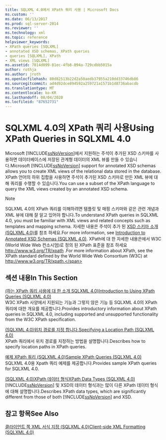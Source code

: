 ```yaml
---
title: SQLXML 4.0에서 XPath 쿼리 사용 | Microsoft Docs
ms.custom: ''
ms.date: 06/13/2017
ms.prod: sql-server-2014
ms.reviewer: ''
ms.technology: xml
ms.topic: reference
helpviewer_keywords:
- XPath queries [SQLXML]
- annotated XSD schemas, XPath queries
- queries [SQLXML], XPath
- XML views [SQLXML]
ms.assetid: 7814d099-81ec-4fb8-894a-729cdbb5015a
author: rothja
ms.author: jroth
ms.openlocfilehash: 80d82513b22d2a50aedb37955a210dd33746db86
ms.sourcegitcommit: ad4d92dce894592a259721a1571b1d8736abacdb
ms.translationtype: MT
ms.contentlocale: ko-KR
ms.lasthandoff: 08/04/2020
ms.locfileid: "87652731"
---
```

# <a name="using-xpath-queries-in-sqlxml-40"></a><span data-ttu-id="d7312-102">SQLXML 4.0의 XPath 쿼리 사용</span><span class="sxs-lookup"><span data-stu-id="d7312-102">Using XPath Queries in SQLXML 4.0</span></span>
  <span data-ttu-id="d7312-103">Microsoft [!INCLUDE[ssNoVersion](../../includes/ssnoversion-md.md)]에서 지원하는 주석이 추가된 XSD 스키마를 사용하면 데이터베이스에 저장된 관계형 데이터의 XML 뷰를 만들 수 있습니다.</span><span class="sxs-lookup"><span data-stu-id="d7312-103">Microsoft [!INCLUDE[ssNoVersion](../../includes/ssnoversion-md.md)] support for annotated XSD schemas allows you to create XML views of the relational data stored in the database.</span></span> <span data-ttu-id="d7312-104">XPath 언어의 하위 집합을 사용하면 주석이 추가된 XSD 스키마로 만든 XML 뷰에 대해 쿼리를 수행할 수 있습니다.</span><span class="sxs-lookup"><span data-stu-id="d7312-104">You can use a subset of the XPath language to query the XML views created by an annotated XSD schema.</span></span>  
  
> [!NOTE]  
>  <span data-ttu-id="d7312-105">SQLXML 4.0의 XPath 쿼리를 이해하려면 템플릿 및 매핑 스키마와 같은 관련 개념과 XML 뷰에 대해 잘 알고 있어야 합니다.</span><span class="sxs-lookup"><span data-stu-id="d7312-105">To understand XPath queries in SQLXML 4.0, you must be familiar with XML views and related concepts such as templates and mapping schema.</span></span> <span data-ttu-id="d7312-106">자세한 내용은 주석이 추가 된 [XSD 스키마 소개 &#40;SQLXML 4.0&#41;](../sqlxml/annotated-xsd-schemas/introduction-to-annotated-xsd-schemas-sqlxml-4-0.md)를 참조 하세요.</span><span class="sxs-lookup"><span data-stu-id="d7312-106">For more information, see [Introduction to Annotated XSD Schemas &#40;SQLXML 4.0&#41;](../sqlxml/annotated-xsd-schemas/introduction-to-annotated-xsd-schemas-sqlxml-4-0.md).</span></span> <span data-ttu-id="d7312-107">XPath에 대 한 자세한 내용은에서 W3C (World Wide Web 컨소시엄)로 정의 된 XPath 표준을 참조 하세요 http://www.w3.org/TR/xpath .</span><span class="sxs-lookup"><span data-stu-id="d7312-107">For more information about XPath, see the XPath standard defined by the World Wide Web Consortium (W3C) at http://www.w3.org/TR/xpath.</span></span>  
  
## <a name="in-this-section"></a><span data-ttu-id="d7312-108">섹션 내용</span><span class="sxs-lookup"><span data-stu-id="d7312-108">In This Section</span></span>  
 [<span data-ttu-id="d7312-109">&#40;하는 XPath 쿼리 사용에 대 한 소개 SQLXML 4.0&#41;</span><span class="sxs-lookup"><span data-stu-id="d7312-109">Introduction to Using XPath Queries &#40;SQLXML 4.0&#41;</span></span>](introduction-to-using-xpath-queries-sqlxml-4-0.md)  
 <span data-ttu-id="d7312-110">W3C XPath 사양에서 지원되는 기능과 그렇지 않은 기능 등 SQLXML 4.0의 XPath 쿼리에 대한 개요를 제공합니다.</span><span class="sxs-lookup"><span data-stu-id="d7312-110">Provides introductory information about XPath queries in SQLXML 4.0, including supported and unsupported functionality from the W3C XPath specification.</span></span>  
  
 [<span data-ttu-id="d7312-111">&#40;SQLXML 4.0&#41;위치 경로를 지정 합니다.</span><span class="sxs-lookup"><span data-stu-id="d7312-111">Specifying a Location Path &#40;SQLXML 4.0&#41;</span></span>](location-path/specifying-a-location-path-sqlxml-4-0.md)  
 <span data-ttu-id="d7312-112">XPath 쿼리에서 위치 경로를 지정하는 방법을 설명합니다.</span><span class="sxs-lookup"><span data-stu-id="d7312-112">Describes how to specify location paths in XPath queries.</span></span>  
  
 [<span data-ttu-id="d7312-113">예제 XPath 쿼리 &#40;SQLXML 4.0&#41;</span><span class="sxs-lookup"><span data-stu-id="d7312-113">Sample XPath Queries &#40;SQLXML 4.0&#41;</span></span>](samples/sample-xpath-queries-sqlxml-4-0.md)  
 <span data-ttu-id="d7312-114">SQLXML 4.0용 Xpath 쿼리 예제를 제공합니다.</span><span class="sxs-lookup"><span data-stu-id="d7312-114">Provides sample XPath queries for SQLXML 4.0.</span></span>  
  
 [<span data-ttu-id="d7312-115">&#40;SQLXML 4.0&#41;XPath 데이터 형식</span><span class="sxs-lookup"><span data-stu-id="d7312-115">XPath Data Types &#40;SQLXML 4.0&#41;</span></span>](xpath-data-types-sqlxml-4-0.md)  
 <span data-ttu-id="d7312-116">[!INCLUDE[ssNoVersion](../../includes/ssnoversion-md.md)] 및 XSD의 데이터 형식과는 많이 다른 XPath 데이터 형식에 대해 설명합니다.</span><span class="sxs-lookup"><span data-stu-id="d7312-116">Describes XPath data types, which are significantly different from those of both [!INCLUDE[ssNoVersion](../../includes/ssnoversion-md.md)] and XSD.</span></span>  
  
## <a name="see-also"></a><span data-ttu-id="d7312-117">참고 항목</span><span class="sxs-lookup"><span data-stu-id="d7312-117">See Also</span></span>  
 [<span data-ttu-id="d7312-118">클라이언트 쪽 XML 서식 지정 &#40;SQLXML 4.0&#41;</span><span class="sxs-lookup"><span data-stu-id="d7312-118">Client-side XML Formatting &#40;SQLXML 4.0&#41;</span></span>](../sqlxml/formatting/client-side-xml-formatting-sqlxml-4-0.md)  
  
  
